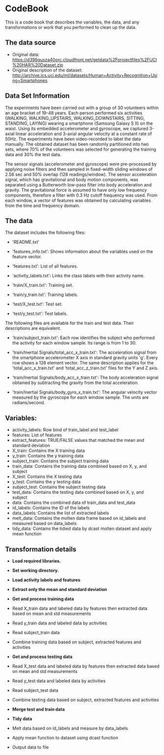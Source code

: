 # CodeBook

This is a code book that describes the variables, the data, and any transformations or work that you performed to clean up the data.

## The data source

* Original data: https://d396qusza40orc.cloudfront.net/getdata%2Fprojectfiles%2FUCI%20HAR%20Dataset.zip
* Original description of the dataset: http://archive.ics.uci.edu/ml/datasets/Human+Activity+Recognition+Using+Smartphones

## Data Set Information

The experiments have been carried out with a group of 30 volunteers within an age bracket of 19-48 years. Each person performed six activities (WALKING, WALKING_UPSTAIRS, WALKING_DOWNSTAIRS, SITTING, STANDING, LAYING) wearing a smartphone (Samsung Galaxy S II) on the waist. Using its embedded accelerometer and gyroscope, we captured 3-axial linear acceleration and 3-axial angular velocity at a constant rate of 50Hz. The experiments have been video-recorded to label the data manually. The obtained dataset has been randomly partitioned into two sets, where 70% of the volunteers was selected for generating the training data and 30% the test data.

The sensor signals (accelerometer and gyroscope) were pre-processed by applying noise filters and then sampled in fixed-width sliding windows of 2.56 sec and 50% overlap (128 readings/window). The sensor acceleration signal, which has gravitational and body motion components, was separated using a Butterworth low-pass filter into body acceleration and gravity. The gravitational force is assumed to have only low frequency components, therefore a filter with 0.3 Hz cutoff frequency was used. From each window, a vector of features was obtained by calculating variables from the time and frequency domain.

## The data

The dataset includes the following files:

- 'README.txt'

- 'features_info.txt': Shows information about the variables used on the feature vector.

- 'features.txt': List of all features.

- 'activity_labels.txt': Links the class labels with their activity name.

- 'train/X_train.txt': Training set.

- 'train/y_train.txt': Training labels.

- 'test/X_test.txt': Test set.

- 'test/y_test.txt': Test labels.

The following files are available for the train and test data. Their descriptions are equivalent.

- 'train/subject_train.txt': Each row identifies the subject who performed the activity for each window sample. Its range is from 1 to 30.

- 'train/Inertial Signals/total_acc_x_train.txt': The acceleration signal from the smartphone accelerometer X axis in standard gravity units 'g'. Every row shows a 128 element vector. The same description applies for the 'total_acc_x_train.txt' and 'total_acc_z_train.txt' files for the Y and Z axis.

- 'train/Inertial Signals/body_acc_x_train.txt': The body acceleration signal obtained by subtracting the gravity from the total acceleration.

- 'train/Inertial Signals/body_gyro_x_train.txt': The angular velocity vector measured by the gyroscope for each window sample. The units are radians/second.

## Variables:

* activity_labels: Row bind of train_label and test_label
* features: List of features
* extract_features: TRUE/FALSE values that matched the mean and standard deviation
* X_train: Contains the X training data
* y_train: Contains the y training data
* subject_train: Contains the subject training data
* train_data: Contains the training data combined based on X, y, and subject
* X_test: Contains the X testing data
* y_test: Contains the y testing data
* subject_test: Contains the subject testing data
* test_data: Contains the testing data combined based on X, y, and subject
* data: Contains the combined data of train_data and test_data
* id_labels: Contains the ID of the labels
* data_labels: Contains the list of extracted labels
* melt_data: Contains the molten data frame based on id_labels and measured based on data_labels
* tidy_data: Contains the tidied data by dcast molten dataset and apply mean function

## Transformation details

* **Load required libraries.**

* **Set working directory.**
 
* **Load activity labels and features**

* **Extract only the mean and standard deviation**
  
* **Get and process training data**
 * Read X_train data and labeled data by features then extracted data based on mean and std measurements
 * Read y_train data and labeled data by activities
 * Read subject_train data
 * Combine training data based on subject, extracted features and activities

* **Get and process testing data**
 * Read X_test data and labeled data by features then extracted data based on mean and std measurements
 * Read y_test data and labeled data by activities
 * Read subject_test data
 * Combine testing data based on subject, extracted features and activities
 
* **Merge test and train data**

* **Tidy data**
 * Melt data based on id_labels and measure by data_labels
 * Apply mean function to dataset using dcast function
 * Output data to file


